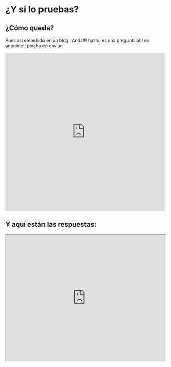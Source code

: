 
# ¿Y si lo pruebas?

## ¿Cómo queda?

Pues así embebido en un blog : Anda!!! hazlo, es una preguntilla!!! es anónimo!! pincha en enviar:

<iframe width="100%" height="500" src="https://docs.google.com/forms/d/1wNiebx-Uvouxrt0HYbN1cjNN4hgB2fwRZ53ZEh9HXbg/viewform?embedded=true" frameborder="0" marginheight="0" marginwidth="0"></iframe>

## Y aquí están las respuestas:

<iframe width="100%" height="400" src="https://docs.google.com/spreadsheets/d/1lmqeMVRwEa5ijYaU7gpgZTWY_fBoTOdZI2r088FCLHY/pubhtml?widget=true&amp;headers=false"></iframe>

